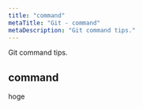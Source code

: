 ```yaml
---
title: "command"
metaTitle: "Git - command"
metaDescription: "Git command tips."
---
```


Git command tips.

## command

hoge
